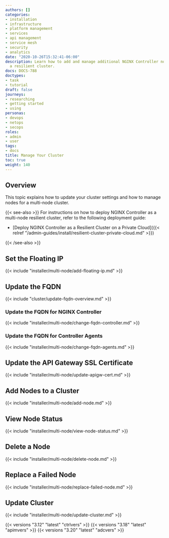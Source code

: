```yaml
---
authors: []
categories:
- installation
- infrastructure
- platform management
- services
- api management
- service mesh
- security
- analytics
date: "2020-10-26T15:32:41-06:00"
description: Learn how to add and manage additional NGINX Controller nodes to create
  a resilient cluster.
docs: DOCS-788
doctypes:
- task
- tutorial
draft: false
journeys:
- researching
- getting started
- using
personas:
- devops
- netops
- secops
roles:
- admin
- user
tags:
- docs
title: Manage Your Cluster
toc: true
weight: 140
---
```


## Overview

This topic explains how to update your cluster settings and how to manage nodes for a multi-node cluster.

{{< see-also >}}
For instructions on how to deploy NGINX Controller as a multi-node resilient cluster, refer to the following deployment guide:

- [Deploy NGINX Controller as a Resilient Cluster on a Private Cloud]({{< relref "/admin-guides/install/resilient-cluster-private-cloud.md" >}})

{{< /see-also >}}

## Set the Floating IP


{{< include "installer/multi-node/add-floating-ip.md" >}}


## Update the FQDN


{{< include "cluster/update-fqdn-overview.md" >}}

### Update the FQDN for NGINX Controller

{{< include "installer/multi-node/change-fqdn-controller.md" >}}

### Update the FQDN for Controller Agents

{{< include "installer/multi-node/change-fqdn-agents.md" >}}


## Update the API Gateway SSL Certificate


{{< include "installer/multi-node/update-apigw-cert.md" >}}


## Add Nodes to a Cluster


{{< include "installer/multi-node/add-node.md" >}}


## View Node Status


{{< include "installer/multi-node/view-node-status.md" >}}


## Delete a Node


{{< include "installer/multi-node/delete-node.md" >}}


## Replace a Failed Node


{{< include "installer/multi-node/replace-failed-node.md" >}}


## Update Cluster


{{< include "installer/multi-node/update-cluster.md" >}}


{{< versions "3.12" "latest" "ctrlvers" >}}
{{< versions "3.18" "latest" "apimvers" >}}
{{< versions "3.20" "latest" "adcvers" >}}
